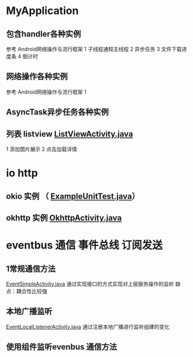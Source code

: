 # MyApplication
## 包含handler各种实例
参考 Android网络操作与流行框架
   1 子线程通知主线程
   2 异步任务
   3 文件下载进度条
   4 倒计时
## 网络操作各种实例
参考 Android网络操作与流行框架
    1

## AsyncTask异步任务各种实例

## 列表  listview  [ListViewActivity.java](app/src/main/java/com/example/administrator/myapplication/list/ListViewActivity.java)
 1 添加图片展示
 2 点击加载详情

# io http
##  okio 实例  （ [ExampleUnitTest.java](app/src/test/java/com/example/administrator/myapplication/ExampleUnitTest.java)）
## okhttp 实例  [OkhttpActivity.java](app/src/main/java/com/example/administrator/myapplication/http/OkhttpActivity.java)

# eventbus  通信   事件总线  订阅发送
## 1常规通信方法
[EventSimpleActivity.java](app/src/main/java/com/example/administrator/myapplication/event/EventSimpleActivity.java)
通过实现接口的方式实现对上层服务操作的监听
缺点：耦合性比较强

## 本地广播监听
[EventLocalListenerActivity.java](app/src/main/java/com/example/administrator/myapplication/event/EventLocalListenerActivity.java)
通过注册本地广播进行监听组建的变化

## 使用组件监听evenbus 通信方法


